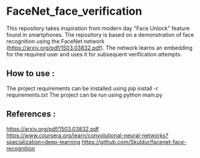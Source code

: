 # FaceNet_face_verification
This repository takes inspiration from modern day "Face Unlock" feature found in smartphones. The repository is based on a demonstration of face recognition using the FaceNet network (https://arxiv.org/pdf/1503.03832.pdf). The network learns an embedding for the required user and uses it for subsequent verification attempts.

## How to use :
The project requirements can be installed using
  pip install -r requirements.txt
The project can be run using
	python main.py
  
## References :
https://arxiv.org/pdf/1503.03832.pdf
https://www.coursera.org/learn/convolutional-neural-networks?specialization=deep-learning
https://github.com/Skuldur/facenet-face-recognition

  


